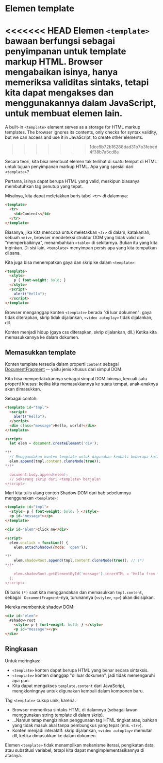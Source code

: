 
# Elemen template

<<<<<<< HEAD
Elemen `<template>` bawaan berfungsi sebagai penyimpanan untuk template markup HTML. Browser mengabaikan isinya, hanya memeriksa validitas sintaks, tetapi kita dapat mengakses dan menggunakannya dalam JavaScript, untuk membuat elemen lain.
=======
A built-in `<template>` element serves as a storage for HTML markup templates. The browser ignores its contents, only checks for syntax validity, but we can access and use it in JavaScript, to create other elements.
>>>>>>> 1dce5b72b16288dad31b7b3febed4f38b7a5cd8a

Secara teori, kita bisa membuat elemen tak terlihat di suatu tempat di HTML untuk tujuan penyimpanan markup HTML. Apa yang spesial dari `<template>`?

Pertama, isinya dapat berupa HTML yang valid, meskipun biasanya membutuhkan tag penutup yang tepat.

Misalnya, kita dapat meletakkan baris tabel `<tr>` di dalamnya:
```html
<template>
  <tr>
    <td>Contents</td>
  </tr>
</template>
```

Biasanya, jika kita mencoba untuk meletakkan `<tr>` di dalam, katakanlah, sebuah `<div>`, browser mendeteksi struktur DOM yang tidak valid dan "memperbaikinya", menambahkan `<table>` di sekitarnya. Bukan itu yang kita inginkan. Di sisi lain, `<template>` menyimpan persis apa yang kita tempatkan di sana.

Kita juga bisa menempatkan gaya dan skrip ke dalam `<template>`:

```html
<template>
  <style>
    p { font-weight: bold; }
  </style>
  <script>
    alert("Hello");
  </script>
</template>
```

Browser menganggap konten `<template>` berada "di luar dokumen": gaya tidak diterapkan, skrip tidak dijalankan, `<video autoplay>` tidak dijalankan, dll.

Konten menjadi hidup (gaya css diterapkan, skrip dijalankan, dll.) Ketika kita memasukkannya ke dalam dokumen.

## Memasukkan template

Konten template tersedia dalam properti `content` sebagai [DocumentFragment](info:modifying-document#document-fragment) -- yaitu jenis khusus dari simpul DOM.

Kita bisa memperlakukannya sebagai simpul DOM lainnya, kecuali satu properti khusus: ketika kita memasukkannya ke suatu tempat, anak-anaknya akan dimasukkan.

Sebagai contoh:

```html run
<template id="tmpl">
  <script>
    alert("Hello");
  </script>
  <div class="message">Hello, world!</div>
</template>

<script>
  let elem = document.createElement('div');

*!*
  // Menggandakan konten template untuk digunakan kembali beberapa kali
  elem.append(tmpl.content.cloneNode(true));
*/!*

  document.body.append(elem);
  // Sekarang skrip dari <template> berjalan
</script>
```

Mari kita tulis ulang contoh Shadow DOM dari bab sebelumnya menggunakan `<template>`:

```html run untrusted autorun="no-epub" height=60
<template id="tmpl">
  <style> p { font-weight: bold; } </style>
  <p id="message"></p>
</template>

<div id="elem">Click me</div>

<script>
  elem.onclick = function() {
    elem.attachShadow({mode: 'open'});

*!*
    elem.shadowRoot.append(tmpl.content.cloneNode(true)); // (*)
*/!*

    elem.shadowRoot.getElementById('message').innerHTML = "Hello from the shadows!";
  };
</script>
```

Di baris `(*)` saat kita menggandakan dan memasukkan `tmpl.content`, sebagai ` DocumentFragment`-nya, turunannya (`<style>`, `<p>`) akan disisipkan.

Mereka membentuk shadow DOM:

```html
<div id="elem">
  #shadow-root
    <style> p { font-weight: bold; } </style>
    <p id="message"></p>
</div>
```

## Ringkasan

Untuk meringkas:

- `<template>` konten dapat berupa HTML yang benar secara sintaksis.
- `<template>` konten dianggap "di luar dokumen", jadi tidak memengaruhi apa pun.
- Kita dapat mengakses `template.content` dari JavaScript, mengkloningnya untuk digunakan kembali dalam komponen baru.

Tag `<template>` cukup unik, karena:

- Browser memeriksa sintaks HTML di dalamnya (sebagai lawan menggunakan string template di dalam skrip).
- ...Namun tetap mengizinkan penggunaan tag HTML tingkat atas, bahkan yang tidak masuk akal tanpa pembungkus yang tepat (mis. `<tr>`).
- Konten menjadi interaktif: skrip dijalankan, `<video autoplay>` memutar dll, ketika dimasukkan ke dalam dokumen.

Elemen `<template>` tidak menampilkan mekanisme iterasi, pengikatan data, atau substitusi variabel, tetapi kita dapat mengimplementasikannya di atasnya.
